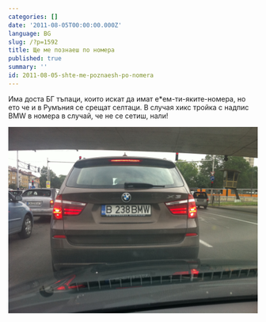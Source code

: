 ```yaml
---
categories: []
date: '2011-08-05T00:00:00.000Z'
language: BG
slug: /?p=1592
title: Ще ме познаеш по номера
published: true
summary: ''
id: 2011-08-05-shte-me-poznaesh-po-nomera
---
```


Има доста БГ тъпаци, които искат да имат е\*ем-ти-яките-номера, но ето че и в Румъния се срещат селтаци. В случая хикс тройка с надпис BMW в номера в случай, че не се сетиш, нали! 

![](https://raw.githubusercontent.com/kirilchristov/blog_images/main/2011/08/IMG_1308.jpg)

